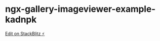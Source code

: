# ngx-gallery-imageviewer-example-kadnpk

[Edit on StackBlitz ⚡️](https://stackblitz.com/edit/ngx-gallery-imageviewer-example-kadnpk)